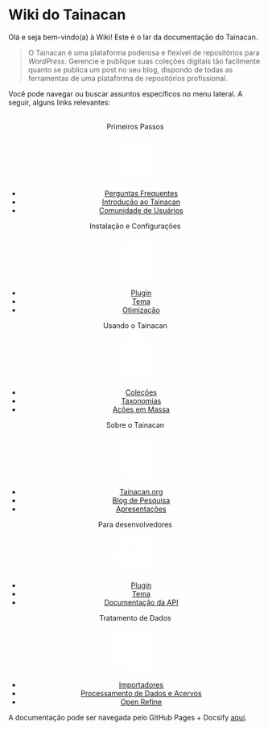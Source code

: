# Wiki do Tainacan

Olá e seja bem-vindo(a) à Wiki! Este é o lar da documentação do Tainacan.

> O Tainacan é uma plataforma poderosa e flexível de repositórios para *WordPress*. Gerencie e publique suas coleções digitais tão facilmente quanto se publica um post no seu blog, dispondo de todas as ferramentas de uma plataforma de repositórios profissional. 

Você pode navegar ou buscar assuntos específicos no menu lateral. A seguir, alguns links relevantes:
<br>
<br>
<div class="home-row clearfix" style="text-align:center">
    <div class="home-col">
        <div class="panel home-panel">
            <div class="panel-heading">Primeiros Passos</div>
<div class="panel-body">

![Primeiros Passos](../_assets/images/Primeiros_passos.png ":no-zoom")

</div>
            <ul class="list-group">
                <li class="list-group-item"><a title="Perguntas Frequentes" href="/#/pt-br/faq">Perguntas Frequentes</a></li>
                <li class="list-group-item"><a title="Introdução ao Tainacan" href="/#/pt-br/introduction">Introdução ao Tainacan</a></li>
                <li class="list-group-item"><a title="Lista de Email da Comunidade de Usuários" href="https://lists.riseup.net/www/subscribe/tainacan">Comunidade de Usuários</a></li>
            </ul>
        </div>
    </div>
    <div class="home-col">
        <div class="panel home-panel">
            <div class="panel-heading">Instalação e Configurações</div>
<div class="panel-body">

![Instalação e Configurações](../_assets/images/Instalacao_e_configuracoes.png ":no-zoom")

</div>
            <ul class="list-group">
                <li class="list-group-item"><a title="Plugin" href="/#/pt-br/tainacan">Plugin</a></li>
                <li class="list-group-item"><a title="Tema" href="/#/pt-br/theme">Tema</a></li>
                <li class="list-group-item"><a title="Otimização" href="/#/pt-br/optimization">Otimização</a></li>
            </ul>
        </div>
    </div>
    <div class="home-col">
        <div class="panel home-panel">
            <div class="panel-heading">Usando o Tainacan</div>
<div class="panel-body">

![Usando o Tainacan](../_assets/images/Usando_a_plataforma.png ":no-zoom")

</div>
            <ul class="list-group">
                <li class="list-group-item"><a title="Coleção" href="/#/pt-br/collections">Coleções</a></li>
                <li class="list-group-item"><a title="Taxonomies" href="/#/pt-br/taxonomies">Taxonomias</a></li>
                <li class="list-group-item"><a title="Ações em Massa" href="/#/pt-br/bulk-actions">Ações em Massa</a></li>
            </ul>
        </div>
    </div>
    <div class="home-col">
        <div class="panel home-panel">
            <div class="panel-heading">Sobre o Tainacan</div>
<div class="panel-body">

![Sobre o Tainacan](../_assets/images/Sobre_o_tainacan.png ":no-zoom")

</div>
            <ul class="list-group">
                <li class="list-group-item"><a title="Site Oficial do Tainacan" href="https://tainacan.org">Tainacan.org</a></li>
                <li class="list-group-item"><a title="Blog de Pesquisa" href="http://pesquisa.medialab.ufg.br/">Blog de Pesquisa</a></li>
                <li class="list-group-item"><a title="Apresentações" href="/#/pt-br/presentations">Apresentações</a></li>
            </ul>
        </div>
    </div>
    <div class="home-col">
        <div class="panel home-panel">
            <div class="panel-heading">Para desenvolvedores</div>
<div class="panel-body">

![Para Desenvolvedores](../_assets/images/Para_desenvolvedores.png ":no-zoom")

</div>
            <ul class="list-group">
                <li class="list-group-item"><a title="Para desenvolvedores de plugin" href="/dev/">Plugin</a></li>
                <li class="list-group-item"><a title="Para desenvolvedores de temas" href="/dev/">Tema</a></li>
                <li class="list-group-item"><a title="Documentação da API" href="https://tainacan.org/api-docs/">Documentação da API</a></li>
            </ul>
        </div>
    </div>
    <div class="home-col">
        <div class="panel home-panel">
            <div class="panel-heading">Tratamento de Dados</div>
<div class="panel-body">

![Tratamento de Dados](../_assets/images/Tratamento_de_dados.png ":no-zoom")

</div>
            <ul class="list-group">
                <li class="list-group-item"><a title="Importadores" href="/#/pt-br/importers">Importadores</a></li>
                <li class="list-group-item"><a title="Processamento de Dados e Acervos" href="/pt-br/data-processing">Processamento de Dados e Acervos</a></li>
                <li class="list-group-item"><a title="Open Refine" href="http://openrefine.org/">Open Refine</a></li>
            </ul> 
        </div>
    </div>
</div>

A documentação pode ser navegada pelo GitHub Pages + Docsify [aqui](/pt-br).